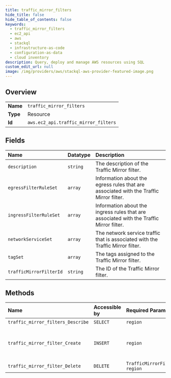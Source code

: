 ```yaml
---
title: traffic_mirror_filters
hide_title: false
hide_table_of_contents: false
keywords:
  - traffic_mirror_filters
  - ec2_api
  - aws    
  - stackql
  - infrastructure-as-code
  - configuration-as-data
  - cloud inventory
description: Query, deploy and manage AWS resources using SQL
custom_edit_url: null
image: /img/providers/aws/stackql-aws-provider-featured-image.png
---
```

  
    

## Overview
<table><tbody>
<tr><td><b>Name</b></td><td><code>traffic_mirror_filters</code></td></tr>
<tr><td><b>Type</b></td><td>Resource</td></tr>
<tr><td><b>Id</b></td><td><code>aws.ec2_api.traffic_mirror_filters</code></td></tr>
</tbody></table>

## Fields
| Name | Datatype | Description |
|:-----|:---------|:------------|
| `description` | `string` | The description of the Traffic Mirror filter. |
| `egressFilterRuleSet` | `array` | Information about the egress rules that are associated with the Traffic Mirror filter. |
| `ingressFilterRuleSet` | `array` | Information about the ingress rules that are associated with the Traffic Mirror filter. |
| `networkServiceSet` | `array` | The network service traffic that is associated with the Traffic Mirror filter. |
| `tagSet` | `array` | The tags assigned to the Traffic Mirror filter. |
| `trafficMirrorFilterId` | `string` | The ID of the Traffic Mirror filter. |
## Methods
| Name | Accessible by | Required Params | Description |
|:-----|:--------------|:----------------|:------------|
| `traffic_mirror_filters_Describe` | `SELECT` | `region` | Describes one or more Traffic Mirror filters. |
| `traffic_mirror_filter_Create` | `INSERT` | `region` | &lt;p&gt;Creates a Traffic Mirror filter.&lt;/p&gt; &lt;p&gt;A Traffic Mirror filter is a set of rules that defines the traffic to mirror.&lt;/p&gt; &lt;p&gt;By default, no traffic is mirrored. To mirror traffic, use &lt;a href="https://docs.aws.amazon.com/AWSEC2/latest/APIReference/API_CreateTrafficMirrorFilterRule.htm"&gt;CreateTrafficMirrorFilterRule&lt;/a&gt; to add Traffic Mirror rules to the filter. The rules you add define what traffic gets mirrored. You can also use &lt;a href="https://docs.aws.amazon.com/AWSEC2/latest/APIReference/API_ModifyTrafficMirrorFilterNetworkServices.html"&gt;ModifyTrafficMirrorFilterNetworkServices&lt;/a&gt; to mirror supported network services.&lt;/p&gt; |
| `traffic_mirror_filter_Delete` | `DELETE` | `TrafficMirrorFilterId, region` | &lt;p&gt;Deletes the specified Traffic Mirror filter.&lt;/p&gt; &lt;p&gt;You cannot delete a Traffic Mirror filter that is in use by a Traffic Mirror session.&lt;/p&gt; |
